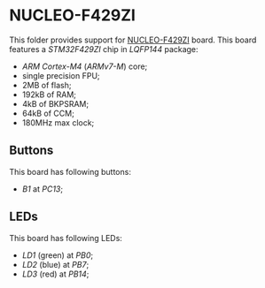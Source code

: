 NUCLEO-F429ZI
=============

This folder provides support for [NUCLEO-F429ZI](http://www.st.com/en/evaluation-tools/nucleo-f429zi.html) board. This
board features a *STM32F429ZI* chip in *LQFP144* package:
- *ARM Cortex-M4* (*ARMv7-M*) core;
- single precision FPU;
- 2MB of flash;
- 192kB of RAM;
- 4kB of BKPSRAM;
- 64kB of CCM;
- 180MHz max clock;

Buttons
-------

This board has following buttons:
- *B1* at *PC13*;

LEDs
----

This board has following LEDs:
- *LD1* (green) at *PB0*;
- *LD2* (blue) at *PB7*;
- *LD3* (red) at *PB14*;
